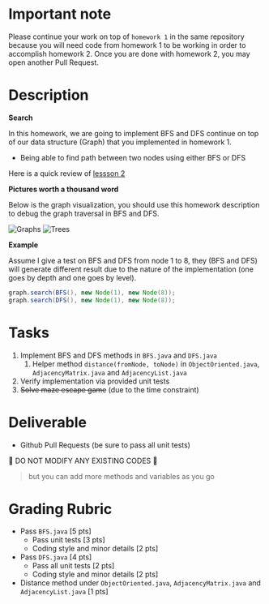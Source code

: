# Important note

Please continue your work on top of `homework 1` in the same repository because you will need code from homework 1 to be working in order to accomplish homework 2. Once you are done with homework 2, you may open another Pull Request.

# Description

**Search**

In this homework, we are going to implement BFS and DFS continue on top of our data structure (Graph) that you implemented in homework 1.

* Being able to find path between two nodes using either BFS or DFS

Here is a quick review of [lessson 2](../notes/general-search.md)

**Pictures worth a thousand word**

Below is the graph visualization, you should use this homework description to debug the graph traversal in BFS and DFS.

![Graphs](homework-2-graphs.png)
![Trees](homework-2-trees.png)

**Example**

Assume I give a test on BFS and DFS from node 1 to 8, they (BFS and DFS) will generate different result due to the nature of the implementation (one goes by depth and one goes by level).

```java
graph.search(BFS(), new Node(1), new Node(8));
graph.search(DFS(), new Node(1), new Node(8));
```

# Tasks

1. Implement BFS and DFS methods in `BFS.java` and `DFS.java`
    1. Helper method `distance(fromNode, toNode)` in `ObjectOriented.java`, `AdjacencyMatrix.java` and `AdjacencyList.java`
2. Verify implementation via provided unit tests
3. ~~Solve maze escape game~~ (due to the time constraint)

# Deliverable

* Github Pull Requests (be sure to pass all unit tests)

:no_entry_sign: DO NOT MODIFY ANY EXISTING CODES :no_entry_sign:

> but you can add more methods and variables as you go

# Grading Rubric

* Pass `BFS.java` [5 pts]
    * Pass unit tests [3 pts]
    * Coding style and minor details [2 pts]
* Pass `DFS.java` [4 pts]
    * Pass all unit tests [2 pts]
    * Coding style and minor details [2 pts]
* Distance method under `ObjectOriented.java`, `AdjacencyMatrix.java` and `AdjacencyList.java` [1 pts]
